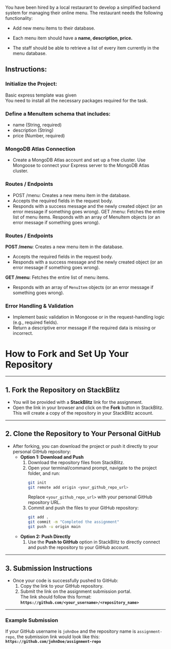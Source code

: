 You have been hired by a local restaurant to develop a simplified backend system for managing their online menu. The restaurant needs the following functionality:

- Add new menu items to their database.

- Each menu item should have a **name, description, price.**

- The staff should be able to retrieve a list of every item currently in the menu database.

## Instructions:  

### Initialize the Project:

Basic express template was given  
You need to install all the necessary packages required for the task.

### Define a MenuItem schema that includes:
- name (String, required)
- description (String)
- price (Number, required)

### MongoDB Atlas Connection

- Create a MongoDB Atlas account and set up a free cluster.
Use Mongoose to connect your Express server to the MongoDB Atlas cluster.

### Routes / Endpoints

- POST /menu: Creates a new menu item in the database.
- Accepts the required fields in the request body.
- Responds with a success message and the newly created object (or an error message if something goes wrong).
GET /menu: Fetches the entire list of menu items.
Responds with an array of MenuItem objects (or an error message if something goes wrong).

### Routes / Endpoints

**POST /menu**: Creates a new menu item in the database.
- Accepts the required fields in the request body.
- Responds with a success message and the newly created object (or an error message if something goes wrong).

**GET /menu**: Fetches the entire list of menu items.
- Responds with an array of `MenuItem` objects (or an error message if something goes wrong).

### Error Handling & Validation

- Implement basic validation in Mongoose or in the request-handling logic (e.g., required fields).
- Return a descriptive error message if the required data is missing or incorrect.


# **How to Fork and Set Up Your Repository**

---

## **1. Fork the Repository on StackBlitz**

- You will be provided with a **StackBlitz** link for the assignment.
- Open the link in your browser and click on the **Fork** button in StackBlitz.  
  This will create a copy of the repository in your StackBlitz account.

---

## **2. Clone the Repository to Your Personal GitHub**

- After forking, you can download the project or push it directly to your personal GitHub repository:
  - **Option 1: Download and Push**
    1. Download the repository files from StackBlitz.
    2. Open your terminal/command prompt, navigate to the project folder, and run:
       ```bash
       git init
       git remote add origin <your_github_repo_url>
       ```
       Replace `<your_github_repo_url>` with your personal GitHub repository URL.
    3. Commit and push the files to your GitHub repository:
       ```bash
       git add .
       git commit -m "Completed the assignment"
       git push -u origin main
       ```
  - **Option 2: Push Directly**
    1. Use the **Push to GitHub** option in StackBlitz to directly connect and push the repository to your GitHub account.

---

## **3. Submission Instructions**

- Once your code is successfully pushed to GitHub:
  1. Copy the link to your GitHub repository.
  2. Submit the link on the assignment submission portal.  
     The link should follow this format:  
     **`https://github.com/<your_username>/<repository_name>`**

---

### **Example Submission**

If your GitHub username is `johnDoe` and the repository name is `assignment-repo`, the submission link would look like this:  
**`https://github.com/johnDoe/assignment-repo`**
